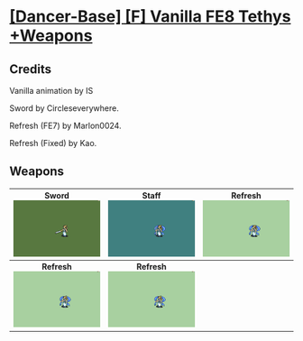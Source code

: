 # [\[Dancer-Base\] \[F\] Vanilla FE8 Tethys +Weapons](./)
## Credits

Vanilla animation by IS

Sword by Circleseverywhere.

Refresh (FE7) by Marlon0024.

Refresh (Fixed) by Kao.

## Weapons

| <b>Sword</b><br/><img alt="Sword animation" src="./1.%20Sword/Sword.gif"/> | <b>Staff</b><br/><img alt="Staff animation" src="./7.%20Staff/Staff.gif"/> | <b>Refresh</b><br/><img alt="Refresh animation" src="./8.%20Refresh/Refresh.gif"/> |
| :---: | :---: | :---: |
| <b>Refresh</b><br/><img alt="Refresh animation" src="./8.%20Refresh%20(FE7)/Refresh.gif"/> | <b>Refresh</b><br/><img alt="Refresh animation" src="./8.%20Refresh%20(Fixed)/Refresh.gif"/> |
